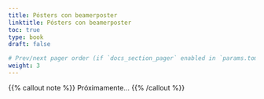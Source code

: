 ```yaml
---
title: Pósters con beamerposter
linktitle: Pósters con beamerposter
toc: true
type: book
draft: false

# Prev/next pager order (if `docs_section_pager` enabled in `params.toml`)
weight: 3
---
```


{{% callout note %}}
Próximamente...
{{% /callout %}}